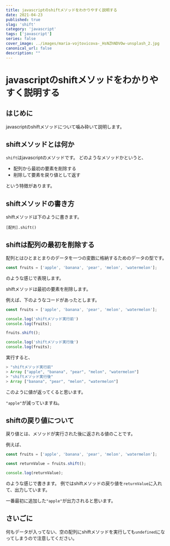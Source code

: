 ```yaml
---
title: javascriptのshiftメソッドをわかりやすく説明する
date: 2021-04-23
published: true
slag: 'shift'
category: 'javascript'
tags: ['javascript']
series: false
cover_image: ../images/maria-vojtovicova-_HsNZhNDVOw-unsplash_2.jpg
canonical_url: false
description: ""
---
```

# javascriptのshiftメソッドをわかりやすく説明する
## はじめに
javascriptのshiftメソッドについて噛み砕いて説明します。

## shiftメソッドとは何か
`shift`はjavascriptのメソッドです。
どのようなメソッドかというと、

* 配列から最初の要素を削除する
* 削除して要素を戻り値として返す

という特徴があります。

## shiftメソッドの書き方
shiftメソッドは下のように書きます。

```
[配列].shift()
```


## shiftは配列の最初を削除する

配列とはひとまとまりのデータを一つの変数に格納するためのデータの型です。

```js
const fruits = ['apple', 'banana', 'pear', 'melon', 'watermelon'];

```
のような感じで表現します。

shiftメソッドは最初の要素を削除します。

例えば、下のようなコードがあったとします。


```js
const fruits = ['apple', 'banana', 'pear', 'melon', 'watermelon'];

console.log('shiftメソッド実行前')
console.log(fruits);

fruits.shift();

console.log('shiftメソッド実行後')
console.log(fruits);

```
実行すると、

```js
> "shiftメソッド実行前"
> Array ["apple", "banana", "pear", "melon", "watermelon"]
> "shiftメソッド実行後"
> Array ["banana", "pear", "melon", "watermelon"]
```
このように値が返ってくると思います。

`"apple"`が減っていますね。

## shiftの戻り値について
戻り値とは、メソッドが実行された後に返される値のことです。

例えば、

```js
const fruits = ['apple', 'banana', 'pear', 'melon', 'watermelon'];

const returnValue = fruits.shift();

console.log(returnValue);
```

のような感じで書きます。
例ではshiftメソッドの戻り値を`returnValue`に入れて、出力しています。

一番最初に追加した`"apple"`が出力されると思います。

## さいごに
何もデータが入ってない、空の配列にshiftメソッドを実行しても`undefined`になってしまうので注意してください。
